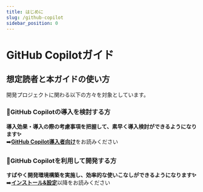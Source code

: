 ```yaml
---
title: はじめに
slug: /github-copilot
sidebar_position: 0
---
```


# GitHub Copilotガイド

## 想定読者と本ガイドの使い方

開発プロジェクトに関わる以下の方々を対象としています。

### 🎯GitHub Copilotの導入を検討する方

**導入効果・導入の際の考慮事項を把握して、素早く導入検討ができるようになります✨**<br/>
➡️[**GitHub Copilot導入者向け**](./github-copilot/for-organization-admin)をお読みください

### 🎯GitHub Copilotを利用して開発する方

**すばやく開発環境構築を実施し、効率的な使いこなしができるようになります✨**<br/>
➡️[**インストール&設定**](./github-copilot/installation-and-settings)以降をお読みください
